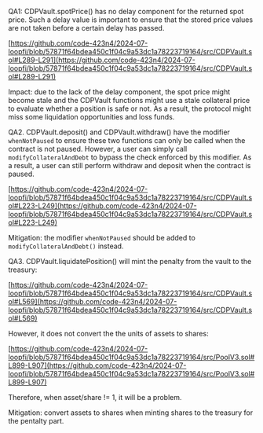 QA1: CDPVault.spotPrice() has no delay component for the returned spot price. Such a delay value is important to ensure that the stored price values are not taken before a certain delay has passed.

[https://github.com/code-423n4/2024-07-loopfi/blob/57871f64bdea450c1f04c9a53dc1a78223719164/src/CDPVault.sol#L289-L291](https://github.com/code-423n4/2024-07-loopfi/blob/57871f64bdea450c1f04c9a53dc1a78223719164/src/CDPVault.sol#L289-L291)

Impact: due to the lack of the delay component, the spot price might become stale and the CDPVault functions might use a stale collateral price to evaluate whether a
position is safe or not. As a result, the protocol might miss some liquidation opportunities and loss funds. 


QA2. CDPVault.deposit() and CDPVault.withdraw() have the modifier ```whenNotPaused``` to ensure these two functions can only be called when the contract is not paused. However, a user can simply call ```modifyCollateralAndDebt``` to bypass the check enforced by this modifier. As a result, a user can still perform withdraw and deposit when the contract is paused.

[https://github.com/code-423n4/2024-07-loopfi/blob/57871f64bdea450c1f04c9a53dc1a78223719164/src/CDPVault.sol#L223-L249](https://github.com/code-423n4/2024-07-loopfi/blob/57871f64bdea450c1f04c9a53dc1a78223719164/src/CDPVault.sol#L223-L249) 

Mitigation: the modifier ```whenNotPaused``` should be added to ```modifyCollateralAndDebt()``` instead. 

QA3. CDPVault.liquidatePosition() will mint the penalty from the vault to the treasury:

[https://github.com/code-423n4/2024-07-loopfi/blob/57871f64bdea450c1f04c9a53dc1a78223719164/src/CDPVault.sol#L569](https://github.com/code-423n4/2024-07-loopfi/blob/57871f64bdea450c1f04c9a53dc1a78223719164/src/CDPVault.sol#L569)

However, it does not convert the the units of assets to shares:

[https://github.com/code-423n4/2024-07-loopfi/blob/57871f64bdea450c1f04c9a53dc1a78223719164/src/PoolV3.sol#L899-L907](https://github.com/code-423n4/2024-07-loopfi/blob/57871f64bdea450c1f04c9a53dc1a78223719164/src/PoolV3.sol#L899-L907)

Therefore, when asset/share != 1, it will be a problem. 

Mitigation: convert assets to shares when minting shares to the treasury for the pentalty part. 



 